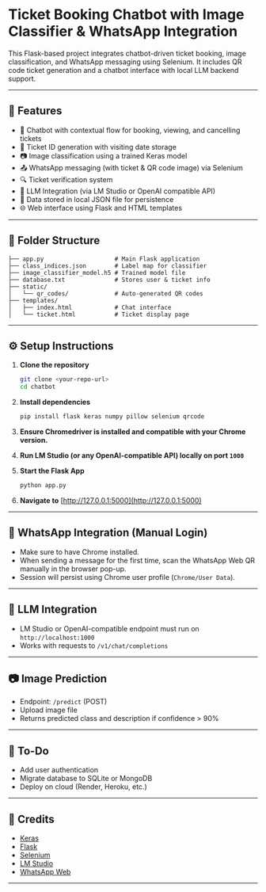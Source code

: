 # Ticket Booking Chatbot with Image Classifier & WhatsApp Integration

This Flask-based project integrates chatbot-driven ticket booking, image classification, and WhatsApp messaging using Selenium. It includes QR code ticket generation and a chatbot interface with local LLM backend support.

---

## 🔧 Features

- 🤖 Chatbot with contextual flow for booking, viewing, and cancelling tickets
- 📅 Ticket ID generation with visiting date storage
- 📷 Image classification using a trained Keras model
- 📤 WhatsApp messaging (with ticket & QR code image) via Selenium
- 🔍 Ticket verification system
- 🧠 LLM Integration (via LM Studio or OpenAI compatible API)
- 📄 Data stored in local JSON file for persistence
- 🌐 Web interface using Flask and HTML templates

---

## 📁 Folder Structure

```
├── app.py                    # Main Flask application
├── class_indices.json        # Label map for classifier
├── image_classifier_model.h5 # Trained model file
├── database.txt              # Stores user & ticket info
├── static/
│   └── qr_codes/             # Auto-generated QR codes
├── templates/
│   ├── index.html            # Chat interface
│   └── ticket.html           # Ticket display page
```

---

## ⚙️ Setup Instructions

1. **Clone the repository**

   ```bash
   git clone <your-repo-url>
   cd chatbot
   ```

2. **Install dependencies**

   ```bash
   pip install flask keras numpy pillow selenium qrcode
   ```

3. **Ensure Chromedriver is installed and compatible with your Chrome version.**

4. **Run LM Studio (or any OpenAI-compatible API) locally on port `1000`**

5. **Start the Flask App**

   ```bash
   python app.py
   ```

6. **Navigate to** [http://127.0.0.1:5000](http://127.0.0.1:5000)

---

## 💬 WhatsApp Integration (Manual Login)

- Make sure to have Chrome installed.
- When sending a message for the first time, scan the WhatsApp Web QR manually in the browser pop-up.
- Session will persist using Chrome user profile (`Chrome/User Data`).

---

## 🧠 LLM Integration

- LM Studio or OpenAI-compatible endpoint must run on `http://localhost:1000`
- Works with requests to `/v1/chat/completions`

---

## 📷 Image Prediction

- Endpoint: `/predict` (POST)
- Upload image file
- Returns predicted class and description if confidence > 90%

---

## 📝 To-Do

- Add user authentication
- Migrate database to SQLite or MongoDB
- Deploy on cloud (Render, Heroku, etc.)

---

## 🤝 Credits

- [Keras](https://keras.io)
- [Flask](https://flask.palletsprojects.com/)
- [Selenium](https://www.selenium.dev/)
- [LM Studio](https://lmstudio.ai)
- [WhatsApp Web](https://web.whatsapp.com)

---
